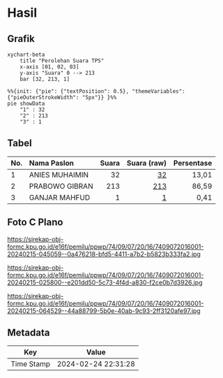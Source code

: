 # Hasil

## Grafik

```mermaid
xychart-beta
    title "Perolehan Suara TPS"
    x-axis [01, 02, 03]
    y-axis "Suara" 0 --> 213
    bar [32, 213, 1]
```

```mermaid
%%{init: {"pie": {"textPosition": 0.5}, "themeVariables": {"pieOuterStrokeWidth": "5px"}} }%%
pie showData
    "1" : 32
    "2" : 213
    "3" : 1
```

## Tabel

| No. | Nama Paslon    | Suara | Suara (raw) | Persentase |
|:--- |:-------------- | -----:| -----------:| ----------:|
| 1   | ANIES MUHAIMIN | 32    | [32][p-1]   | 13,01      |
| 2   | PRABOWO GIBRAN | 213   | [213][p-2]  | 86,59      |
| 3   | GANJAR MAHFUD  | 1     | [1][p-3]    | 0,41       |


[p-1]: https://github.com/gigit-pemilu/pemilu-2024-74-sulawesi-tenggara/blob/main/pilpres/hitung-suara/sub/74-sulawesi-tenggara/sub/09-konawe-utara/sub/07-sawa/sub/2016-pudonggala-utama/sub/001-tps/sub/paslon-1.txt
[p-2]: https://github.com/gigit-pemilu/pemilu-2024-74-sulawesi-tenggara/blob/main/pilpres/hitung-suara/sub/74-sulawesi-tenggara/sub/09-konawe-utara/sub/07-sawa/sub/2016-pudonggala-utama/sub/001-tps/sub/paslon-2.txt
[p-3]: https://github.com/gigit-pemilu/pemilu-2024-74-sulawesi-tenggara/blob/main/pilpres/hitung-suara/sub/74-sulawesi-tenggara/sub/09-konawe-utara/sub/07-sawa/sub/2016-pudonggala-utama/sub/001-tps/sub/paslon-3.txt

## Foto C Plano

https://sirekap-obj-formc.kpu.go.id/e16f/pemilu/ppwp/74/09/07/20/16/7409072016001-20240215-045059--0a476218-bfd5-4411-a7b2-b5823b333fa2.jpg

https://sirekap-obj-formc.kpu.go.id/e16f/pemilu/ppwp/74/09/07/20/16/7409072016001-20240215-025800--e201dd50-5c73-4f4d-a830-f2ce0b7d3926.jpg

https://sirekap-obj-formc.kpu.go.id/e16f/pemilu/ppwp/74/09/07/20/16/7409072016001-20240215-064529--44a88799-5b0e-40ab-9c93-2ff3120afe97.jpg


## Metadata

| Key        | Value               |
| ---------- | ------------------- |
| Time Stamp | 2024-02-24 22:31:28 |




